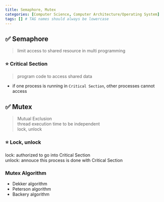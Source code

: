 ```yaml
---
title: Semaphore, Mutex
categories: [Computer Science, Computer Architecture/Operating System]
tags: [] # TAG names should always be lowercase
---
```


## ✅ Semaphore

> limit access to shared resource in multi programming

### ⭐️ Critical Section

> program code to access shared data

- if one process is running in `Critical Section`, other processes cannot access

## ✅ Mutex

> Mutual Exclusion <br>
> thread execution time to be independent <br>
> lock, unlock <br>

### ⭐️ Lock, unlock

lock: authorized to go into Critical Section <br>
unlock: annouce this process is done with Critical Section <br>

### Mutex Algorithm

- Dekker algorithm
- Peterson algorithm
- Backery algorithm
